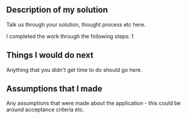 ## Description of my solution

Talk us through your solution, thought process etc here.


I completed the work through the following steps:
1

## Things I would do next

Anything that you didn't get time to do should go here.

## Assumptions that I made

Any assumptions that were made about the application - this could be around acceptance criteria etc.
